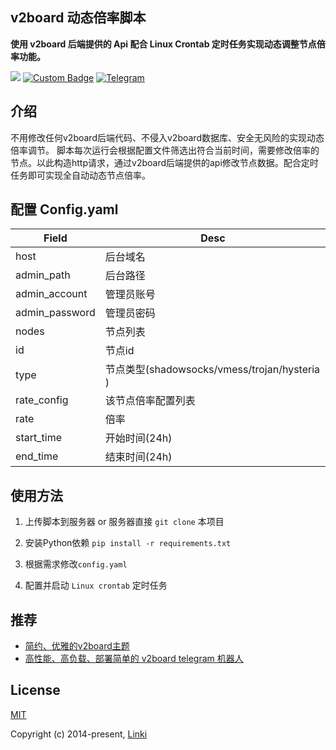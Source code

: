 ## v2board 动态倍率脚本

**使用 v2board 后端提供的 Api 配合 Linux Crontab 定时任务实现动态调整节点倍率功能。**

<p>
  <a href="https://www.python.org/downloads/release/python-3120/"><img src="https://img.shields.io/badge/python-3.12.0-blue.svg"></a>
  <a href="https://github.com/v2board/v2board/tree/1.7.4"><img alt="Custom Badge" src="https://img.shields.io/badge/v2board-1.7.4-purple?style=flat-square""></a>
  <a href="https://t.me/zeroThemeGroup"><img alt="Telegram" src="https://img.shields.io/badge/交流群组-Telegram-blue?style=flat-square"></a>
</p>

## 介绍
不用修改任何v2board后端代码、不侵入v2board数据库、安全无风险的实现动态倍率调节。
脚本每次运行会根据配置文件筛选出符合当前时间，需要修改倍率的节点。以此构造http请求，通过v2board后端提供的api修改节点数据。配合定时任务即可实现全自动动态节点倍率。

## 配置 Config.yaml 
| Field                 | Desc                                                       | 
| --------------------- | ------------------------------------------------------------ | 
| host          | 后台域名                   |    
| admin_path                | 后台路径                               |      
| admin_account             | 管理员账号                         |  
| admin_password          | 管理员密码                   |
| nodes          | 节点列表                   |
| id | 节点id | 
| type | 节点类型(shadowsocks/vmess/trojan/hysteria ) | 
| rate_config              | 该节点倍率配置列表                           | 
| rate        | 倍率               | 
| start_time        | 开始时间(24h)               | 
| end_time        | 结束时间(24h)               | 

## 使用方法

1. 上传脚本到服务器 or 服务器直接 `git clone` 本项目

2. 安装Python依赖 `pip install -r requirements.txt`

3. 根据需求修改`config.yaml`

4. 配置并启动 `Linux crontab` 定时任务


## 推荐

- [简约、优雅的v2board主题](https://github.com/amyouran/V2b-Zero-Theme)
- [高性能、高负载、部署简单的 v2board telegram 机器人](https://github.com/amyouran/v2board-telegram-bot)

## License

[MIT](https://opensource.org/licenses/MIT)

Copyright (c) 2014-present, [Linki](https://t.me/is_linki)
